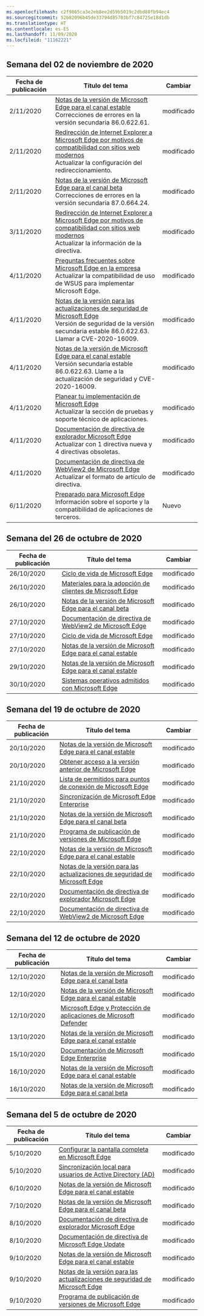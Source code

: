 ```yaml
---
ms.openlocfilehash: c2f9865ca3e2eb8ee2d59b5019c2dbd80fb94ec4
ms.sourcegitcommit: 52b82096b45de33794d85703bf7c84725e18d1db
ms.translationtype: HT
ms.contentlocale: es-ES
ms.lasthandoff: 11/09/2020
ms.locfileid: "11162221"
---
```

<!-- This file is generated automatically each week. Changes made to this file will be overwritten.-->

## Semana del 02 de noviembre de 2020


| Fecha de publicación |Título del tema | Cambiar |
|------|------------|--------|
| 2/11/2020 | [Notas de la versión de Microsoft Edge para el canal estable](/DeployEdge/microsoft-edge-relnote-stable-channel)<br>Correcciones de errores en la versión secundaria 86.0.622.61. | modificado |
| 2/11/2020 | [Redirección de Internet Explorer a Microsoft Edge por motivos de compatibilidad con sitios web modernos](/DeployEdge/edge-learnmore-neededge)<br>Actualizar la configuración del redireccionamiento. | modificado |
| 2/11/2020 | [Notas de la versión de Microsoft Edge para el canal beta](/DeployEdge/microsoft-edge-relnote-beta-channel)<br>Correcciones de errores en la versión secundaria 87.0.664.24. | modificado |
| 3/11/2020 | [Redirección de Internet Explorer a Microsoft Edge por motivos de compatibilidad con sitios web modernos](/DeployEdge/edge-learnmore-neededge)<br>Actualizar la información de la directiva. | modificado |
| 4/11/2020 | [Preguntas frecuentes sobre Microsoft Edge en la empresa](/DeployEdge/faqs-edge-in-the-enterprise)<br>Actualizar la compatibilidad de uso de WSUS para implementar Microsoft Edge. | modificado |
| 4/11/2020 | [Notas de la versión para las actualizaciones de seguridad de Microsoft Edge](/DeployEdge/microsoft-edge-relnotes-security)<br>Versión de seguridad de la versión secundaria estable 86.0.622.63. Llamar a CVE-2020-16009. | modificado |
| 4/11/2020 | [Notas de la versión de Microsoft Edge para el canal estable](/DeployEdge/microsoft-edge-relnote-stable-channel)<br>Versión secundaria estable 86.0.622.63. Llame a la actualización de seguridad y CVE-2020-16009. | modificado |
| 4/11/2020 | [Planear tu implementación de Microsoft Edge](/DeployEdge/deploy-edge-plan-deployment)<br>Actualizar la sección de pruebas y soporte técnico de aplicaciones. | modificado |
| 4/11/2020 | [Documentación de directiva de explorador Microsoft Edge](/DeployEdge/microsoft-edge-policies)<br>Actualizar con 1 directiva nueva y 4 directivas obsoletas. | modificado |
| 4/11/2020 | [Documentación de directiva de WebView2 de Microsoft Edge](/DeployEdge/microsoft-edge-webview-policies)<br>Actualizar el formato de artículo de directiva. | modificado |
| 6/11/2020 | [Preparado para Microsoft Edge](/DeployEdge/deploy-edge-ready-for-edge)<br>Información sobre el soporte y la compatibilidad de aplicaciones de terceros. | Nuevo |


## Semana del 26 de octubre de 2020


| Fecha de publicación |Título del tema | Cambiar |
|------|------------|--------|
| 26/10/2020 | [Ciclo de vida de Microsoft Edge](/DeployEdge/microsoft-edge-support-lifecycle) | modificado |
| 26/10/2020 | [Materiales para la adopción de clientes de Microsoft Edge](/DeployEdge/microsoft-edge-customer-adoption-kit) | modificado |
| 26/10/2020 | [Notas de la versión de Microsoft Edge para el canal beta](/DeployEdge/microsoft-edge-relnote-beta-channel) | modificado |
| 27/10/2020 | [Documentación de directiva de WebView2 de Microsoft Edge](/DeployEdge/microsoft-edge-webview-policies) | modificado |
| 27/10/2020 | [Ciclo de vida de Microsoft Edge](/DeployEdge/microsoft-edge-support-lifecycle) | modificado |
| 27/10/2020 | [Notas de la versión de Microsoft Edge para el canal estable](/DeployEdge/microsoft-edge-relnote-stable-channel) | modificado |
| 29/10/2020 | [Notas de la versión de Microsoft Edge para el canal estable](/DeployEdge/microsoft-edge-relnote-stable-channel) | modificado |
| 30/10/2020 | [Sistemas operativos admitidos con Microsoft Edge](/DeployEdge/microsoft-edge-supported-operating-systems) | modificado |


## Semana del 19 de octubre de 2020


| Fecha de publicación |Título del tema | Cambiar |
|------|------------|--------|
| 20/10/2020 | [Notas de la versión de Microsoft Edge para el canal estable](/DeployEdge/microsoft-edge-relnote-stable-channel) | modificado |
| 20/10/2020 | [Obtener acceso a la versión anterior de Microsoft Edge](/DeployEdge/microsoft-edge-sysupdate-access-old-edge) | modificado |
| 21/10/2020 | [Lista de permitidos para puntos de conexión de Microsoft Edge](/DeployEdge/microsoft-edge-security-endpoints) | modificado |
| 21/10/2020 | [Sincronización de Microsoft Edge Enterprise](/DeployEdge/microsoft-edge-enterprise-sync) | modificado |
| 21/10/2020 | [Notas de la versión de Microsoft Edge para el canal beta](/DeployEdge/microsoft-edge-relnote-beta-channel) | modificado |
| 21/10/2020 | [Programa de publicación de versiones de Microsoft Edge](/DeployEdge/microsoft-edge-release-schedule) | modificado |
| 22/10/2020 | [Notas de la versión de Microsoft Edge para el canal estable](/DeployEdge/microsoft-edge-relnote-stable-channel) | modificado |
| 22/10/2020 | [Notas de la versión para las actualizaciones de seguridad de Microsoft Edge](/DeployEdge/microsoft-edge-relnotes-security) | modificado |
| 22/10/2020 | [Documentación de directiva de explorador Microsoft Edge](/DeployEdge/microsoft-edge-policies) | modificado |
| 22/10/2020 | [Documentación de directiva de WebView2 de Microsoft Edge](/DeployEdge/microsoft-edge-webview-policies) | modificado |


## Semana del 12 de octubre de 2020


| Fecha de publicación |Título del tema | Cambiar |
|------|------------|--------|
| 12/10/2020 | [Notas de la versión de Microsoft Edge para el canal beta](/DeployEdge/microsoft-edge-relnote-beta-channel) | modificado |
| 12/10/2020 | [Notas de la versión de Microsoft Edge para el canal estable](/DeployEdge/microsoft-edge-relnote-stable-channel) | modificado |
| 12/10/2020 | [Microsoft Edge y Protección de aplicaciones de Microsoft Defender](/DeployEdge/microsoft-edge-security-windows-defender-application-guard) | modificado |
| 13/10/2020 | [Notas de la versión de Microsoft Edge para el canal estable](/DeployEdge/microsoft-edge-relnote-stable-channel) | modificado |
| 15/10/2020 | [Documentación de Microsoft Edge Enterprise](/DeployEdge/index) | modificado |
| 16/10/2020 | [Notas de la versión de Microsoft Edge para el canal estable](/DeployEdge/microsoft-edge-relnote-stable-channel) | modificado |
| 16/10/2020 | [Notas de la versión de Microsoft Edge para el canal beta](/DeployEdge/microsoft-edge-relnote-beta-channel) | modificado |


## Semana del 5 de octubre de 2020


| Fecha de publicación |Título del tema | Cambiar |
|------|------------|--------|
| 5/10/2020 | [Configurar la pantalla completa en Microsoft Edge](/DeployEdge/microsoft-edge-configure-kiosk-mode) | modificado |
| 5/10/2020 | [Sincronización local para usuarios de Active Directory (AD)](/DeployEdge/microsoft-edge-on-premises-sync) | modificado |
| 6/10/2020 | [Notas de la versión de Microsoft Edge para el canal estable](/DeployEdge/microsoft-edge-relnote-stable-channel) | modificado |
| 7/10/2020 | [Notas de la versión de Microsoft Edge para el canal beta](/DeployEdge/microsoft-edge-relnote-beta-channel) | modificado |
| 8/10/2020 | [Documentación de directiva de explorador Microsoft Edge](/DeployEdge/microsoft-edge-policies) | modificado |
| 8/10/2020 | [Documentación de directiva de Microsoft Edge Update](/DeployEdge/microsoft-edge-update-policies) | modificado |
| 9/10/2020 | [Notas de la versión de Microsoft Edge para el canal estable](/DeployEdge/microsoft-edge-relnote-stable-channel) | modificado |
| 9/10/2020 | [Notas de la versión para las actualizaciones de seguridad de Microsoft Edge](/DeployEdge/microsoft-edge-relnotes-security) | modificado |
| 9/10/2020 | [Programa de publicación de versiones de Microsoft Edge](/DeployEdge/microsoft-edge-release-schedule) | modificado |
